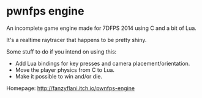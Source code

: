 pwnfps engine
=============

An incomplete game engine made for 7DFPS 2014 using C and a bit of Lua.

It's a realtime raytracer that happens to be pretty shiny.

Some stuff to do if you intend on using this:
 * Add Lua bindings for key presses and camera placement/orientation.
 * Move the player physics from C to Lua.
 * Make it possible to win and/or die.

Homepage: http://fanzyflani.itch.io/pwnfps-engine

